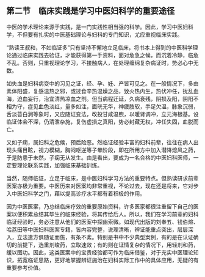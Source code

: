 ## 第二节　临床实践是学习中医妇科学的重要途径

中医的学术理论来源于实践，是一门实践性相当强的科学。因此，学习中医妇科学，不但要有扎实的中医基础理论与妇科的专门知识，尤应重视临床实践。

“熟读王叔和，不如临证多”只有坚持不懈地立足临床，将书本上得到的中医科学理论通过临床实践去验证，才能获得第一手资料，面对危急之候，而沉着冷静，临危不乱。否则，只重视理论学习，不接触病人，在处理缠绵复杂病证时，势必心中无数。

如失血是妇科病变中的习见之证，经、孕、妊、产皆可见之。在一般情况下，多由素体阳盛，复感温热之邪，或过食辛热温燥之品，致火热内生，热伏冲任，扰乱血海，迫血妄行，治宜清热凉血之剂。但当病程迁延，久病衰残，阴损及阳，阴阳不相为守，症见血色淡红，量多如注，面㿠无华，神疲肢软，手足欠温，脉象沉弱，舌淡苔白润等象时，又应随证变法，改投甘咸温煦，以暖肾调冲，立元海根基。设临证体会不深，仍清泄杂施，复伤虚损之真阳，势必封藏无权，冲任失固，血脱而亡。

又如子痫，属妇科之危候，预后险恶。然临证经验丰富的妇科前辈，往往在病人出现头痛目眩，视力模糊，胸闷呕逆等子晕阶段，即在所用方中加入潜降熄风之药，于是防患于未然，子痫无从发生。由是看出，要成为一名合格的中医妇科医师，一定要理论联系实践，加强临床基础训练。

当然，随师临证，立足于临床，是中医妇科学习方法的重要特点。但熟读研求前辈医案亦极为重要。中医历来对医案均非常重视，不论过去，现在还是将来，它对步入中医妇科学之门，藉以提高诊疗水平都有着积极的作用。

因为中医医案，乃总结临床疗效的重要原始资料，许多医家都很注重留下自己的医案以便积累总结其毕生的临床经验，将其传给后人。所以，我们在学习前辈的妇科临证经验时，务必注意从他们的医案中探幽索微。如现代出版的刘奉五、钱伯煊、哈荔田等中医妇科医案专籍，皆内容完整，说理清晰，辨证能重点突出，层层深入，立法遣方俱随证而施，有条不紊。特别是书中不少典型案例，有的是在认证确切的前提下，选重剂峻药，立取速效；有的则在证情复杂的情况下，用轻剂和药，缓以图功。因此，这类医案中的宝贵经验都可作为临床借鉴，对于充实中医理论知识，拓宽临证思路，更好地掌握辨证施治在妇科实际工作中的具体应用，无疑的有重要参考价值。
